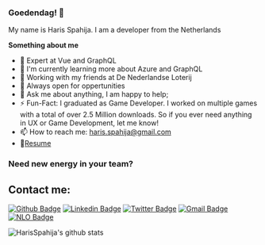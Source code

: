 ### Goedendag! 👋

My name is Haris Spahija. I am a developer from the Netherlands

**Something about me**

- 💪 Expert at Vue and GraphQL
- 🌱 I'm currently learning more about Azure and GraphQL
- 👯 Working with my friends at De Nederlandse Loterij
- 🤔 Always open for oppertunities
- 💬 Ask me about anything, I am happy to help;
- ⚡️ Fun-Fact: I graduated as Game Developer. I worked on multiple games with a total of over 2.5 Million downloads. So if you ever need anything in UX or Game Development, let me know!
- 📫 How to reach me: haris.spahija@gmail.com
- 📝[Resume](https://drive.google.com/file/d/1xca4Y6NV0-hBgP4xPkmINpFpfnB1r53P/view?usp=sharing)

### Need new energy in your team? 

## Contact me:

[![Github Badge](https://img.shields.io/badge/-Github-000?style=flat-square&logo=Github&logoColor=white&link=https://github.com/HarisSpahija)](https://github.com/HarisSpahija)
[![Linkedin Badge](https://img.shields.io/badge/-LinkedIn-blue?style=flat-square&logo=Linkedin&logoColor=white&link=https://www.linkedin.com/in/hspahija/)](https://www.linkedin.com/in/hspahija/)
[![Twitter Badge](https://img.shields.io/badge/-Twitter-1ca0f1?style=flat-square&labelColor=1ca0f1&logo=twitter&logoColor=white&link=https://twitter.com/spahija_haris)](https://twitter.com/spahija_haris)
[![Gmail Badge](https://img.shields.io/badge/-Gmail-c14438?style=flat-square&logo=Gmail&logoColor=white&link=mailto:haris.spahija@gmail.com)](mailto:haris.spahija@gmail.com)
[![NLO Badge](https://img.shields.io/badge/Working%20at-NLO-orange)](https://over.nederlandseloterij.nl/vacatures)

![HarisSpahija's github stats](https://github-readme-stats.vercel.app/api?username=HarisSpahija&show_icons=true&hide_border=true)
